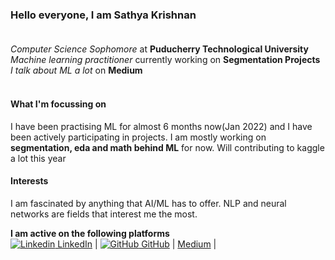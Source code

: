 ### Hello everyone, I am Sathya Krishnan<br><br>

*Computer Science Sophomore* at **Puducherry Technological University**<br>
*Machine learning practitioner* currently working on **Segmentation Projects**<br>
*I talk about ML a lot* on **Medium**<br><br>

#### What I'm focussing on
I have been practising ML for almost 6 months now(Jan 2022) and I have been actively participating in projects. I am mostly working on **segmentation, eda and math behind ML** for now. Will contributing to kaggle a lot this year

#### Interests
I am fascinated by anything that AI/ML has to offer. NLP and neural networks are fields that interest me the most.

**I am active on the following platforms**<br>
[![Linkedin](https://i.stack.imgur.com/gVE0j.png) LinkedIn](https://www.linkedin.com/in/sathya-krishnan-suresh-914763217/) |
[![GitHub](https://i.stack.imgur.com/tskMh.png) GitHub](https://github.com/SathyaKrishnan1211/) |
[Medium](https://medium.com/@mr.sk12112002) |
